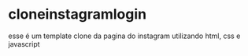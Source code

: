 # cloneinstagramlogin
esse é um template clone da pagina do instagram utilizando html, css e javascript

